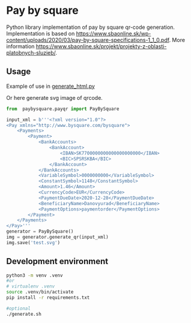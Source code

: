 # Pay by square
Python library implementation of pay by square qr-code generation. Implementation is based on https://www.sbaonline.sk/wp-content/uploads/2020/03/pay-by-square-specifications-1_1_0.pdf. More information https://www.sbaonline.sk/projekt/projekty-z-oblasti-platobnych-sluzieb/.

## Usage

Example of use in [generate_html.py](generate_html.py)

Or here generate svg image of qrcode.
```python
from  paybysquare.payqr import PayBySquare

input_xml = b'''<?xml version="1.0"?>
<Pay xmlns="http://www.bysquare.com/bysquare">
	<Payments>
		<Payment>
			<BankAccounts>
				<BankAccount>
					<IBAN>SK7700000000000000000000</IBAN>
					<BIC>SPSRSKBA</BIC>
				</BankAccount>
			</BankAccounts>
			<VariableSymbol>0000000000</VariableSymbol>
			<ConstantSymbol>1148</ConstantSymbol>
			<Amount>1.46</Amount>
			<CurrencyCode>EUR</CurrencyCode>
			<PaymentDueDate>2020-12-28</PaymentDueDate>
			<BeneficiaryName>Danovyurad</BeneficiaryName>
			<PaymentOptions>paymentorder</PaymentOptions>
		</Payment>
	</Payments>
</Pay>'''
generator = PayBySquare()
img = generator.generate_qr(input_xml)
img.save('test.svg')
```
## Development environment

```bash
python3 -m venv .venv
#or 
# virtualenv .venv
source .venv/bin/activate
pip install -r requirements.txt

#optional
./generate.sh
```
